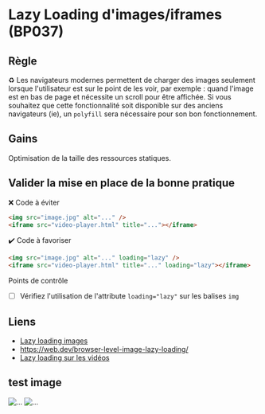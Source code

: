 # Lazy Loading d'images/iframes (BP037)

## Règle

:recycle: Les navigateurs modernes permettent de charger des images seulement lorsque l'utilisateur est sur le point de les voir, par exemple : quand l'image est en bas de page et nécessite un scroll pour être affichée.
Si vous souhaitez que cette fonctionnalité soit disponible sur des anciens navigateurs (ie), un `polyfill` sera nécessaire pour son bon fonctionnement.

## Gains

Optimisation de la taille des ressources statiques.

## Valider la mise en place de la bonne pratique

:x: Code à éviter

```html
<img src="image.jpg" alt="..." />
<iframe src="video-player.html" title="..."></iframe>
```

:heavy_check_mark: Code à favoriser

```html
<img src="image.jpg" alt="..." loading="lazy" />
<iframe src="video-player.html" title="..." loading="lazy"></iframe>
```

Points de contrôle

- [ ] Vérifiez l'utilisation de l'attribute `loading="lazy"` sur les balises `img`

## Liens

- [Lazy loading images](https://developer.mozilla.org/en-US/docs/Web/Performance/Lazy_loading#images_and_iframes)
- https://web.dev/browser-level-image-lazy-loading/
- [Lazy loading sur les vidéos](https://web.dev/lazy-loading-video/)

## test image

<img src="https://upload.wikimedia.org/wikipedia/commons/thumb/a/a8/Tour_Eiffel_Wikimedia_Commons.jpg/800px-Tour_Eiffel_Wikimedia_Commons.jpg" alt="..." />

<img src="https://upload.wikimedia.org/wikipedia/commons/thumb/b/b2/Statue_of_Liberty_-_4621961395.jpg/800px-Statue_of_Liberty_-_4621961395.jpg" alt="..." loading="lazy" />
